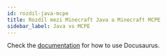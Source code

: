 ```yaml
---
id: rozdil-java-mcpe
title: Rozdíl mezi Minecraft Java a Minecraft MCPE
sidebar_label: Java vs MCPE
---
```


Check the [documentation](https://docusaurus.io) for how to use Docusaurus.
